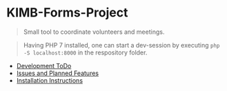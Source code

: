 # KIMB-Forms-Project

> Small tool to coordinate volunteers and meetings.

>
> Having PHP 7 installed, one can start a dev-session by executing
> `php -S localhost:8000` in the respository folder.

- [Development ToDo](https://github.com/KIMB-technologies/KIMB-Forms-Project/wiki)
- [Issues and Planned Features](https://github.com/KIMB-technologies/KIMB-Forms-Project/issues)
- [Installation Instructions](https://github.com/KIMB-technologies/KIMB-Forms-Project/blob/master/INSTALL.md)

